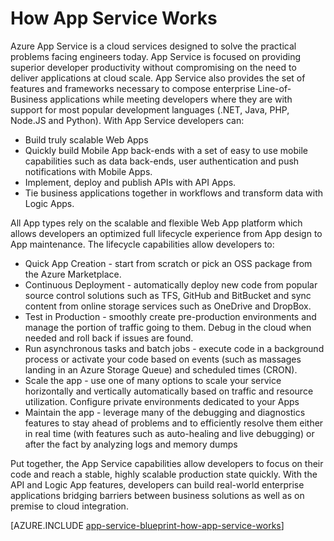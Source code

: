 <properties 
	pageTitle="How Azure App Service Works" 
	description="Learn how App Service work" 
	keywords="app service, azure app service, scale, scalable, app service plan, app service cost"
	services="app-service" 
	documentationCenter="" 
	authors="yochay" 
	manager="wpickett" 
	editor=""/>

<tags 
	ms.service="app-service" 
	ms.workload="na" 
	ms.tgt_pltfrm="na" 
	ms.devlang="na" 
	ms.topic="article" 
	ms.date="12/08/2015" 
	ms.author="yochay"/>

# How App Service Works

Azure App Service is a cloud services designed to solve the practical problems facing engineers today. 
App Service is focused on providing superior developer productivity without compromising on the need to deliver applications at cloud scale. 
App Service also provides the set of features and frameworks necessary to compose enterprise Line-of-Business applications while meeting developers where they are with support for most popular development languages (.NET, Java, PHP, Node.JS and Python).
With App Service developers can:

* Build truly scalable Web Apps
* Quickly build Mobile App back-ends with a set of easy to use mobile capabilities such as data back-ends, user authentication and push notifications with Mobile Apps. 
* Implement, deploy and publish APIs with API Apps.
* Tie business applications together in workflows and transform data with Logic Apps.

All App types rely on the scalable and flexible Web App platform which allows developers an optimized full lifecycle experience from App design to App maintenance. The lifecycle capabilities allow developers to:

* Quick App Creation - start from scratch or pick an OSS package from the Azure Marketplace. 
* Continuous Deployment - automatically deploy new code from popular source control solutions such as TFS, GitHub and BitBucket and sync content from online storage services such as OneDrive and DropBox.
* Test in Production - smoothly create pre-production environments and manage the portion of traffic going to them. Debug in the cloud when needed and roll back if issues are found.
* Run asynchronous tasks and batch jobs - execute code in a background process or activate your code based on events (such as massages landing in an Azure Storage Queue) and scheduled times (CRON).
* Scale the app - use one of many options to scale your service horizontally and vertically automatically based on traffic and resource utilization. Configure private environments dedicated to your Apps   
* Maintain the app - leverage many of the debugging and diagnostics features to stay ahead of problems and to efficiently resolve them either in real time (with features such as auto-healing and live debugging) or after the fact by analyzing logs and memory dumps
 
Put together, the App Service capabilities allow developers to focus on their code and reach a stable, highly scalable production state quickly. With the API and Logic App features, developers can build real-world enterprise applications bridging barriers between business solutions as well as on premise to cloud integration.  

[AZURE.INCLUDE [app-service-blueprint-how-app-service-works](../../includes/app-service-blueprint-how-app-service-works.md)]
